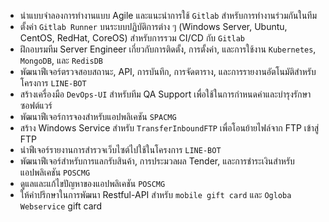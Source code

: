 - นำแบบจำลองการทำงานแบบ Agile และแนะนำการใช้ `Gitlab` สำหรับการทำงานร่วมกันในทีม  
- ตั้งค่า `Gitlab Runner` บนระบบปฏิบัติการต่าง ๆ (Windows Server, Ubuntu, CentOS, RedHat, CoreOS) สำหรับการรวม CI/CD กับ `Gitlab`  
- ฝึกอบรมทีม Server Engineer เกี่ยวกับการติดตั้ง, การตั้งค่า, และการใช้งาน `Kubernetes`, `MongoDB`, และ `RedisDB`  
- พัฒนาฟีเจอร์ตรวจสอบสถานะ, API, การบันทึก, การจัดตาราง, และการรายงานอัตโนมัติสำหรับโครงการ `LINE-BOT`  
- สร้างเครื่องมือ `DevOps-UI` สำหรับทีม QA Support เพื่อใช้ในการกำหนดค่าและบำรุงรักษาซอฟต์แวร์  
- พัฒนาฟีเจอร์การจองสำหรับแอปพลิเคชัน `SPACMG`  
- สร้าง Windows Service สำหรับ `TransferInboundFTP` เพื่อโอนย้ายไฟล์จาก FTP เข้าสู่ FTP  
- นำฟีเจอร์รายงานการสำรวจเว็บไซต์ไปใช้ในโครงการ `LINE-BOT`  
- พัฒนาฟีเจอร์สำหรับการแลกรับสินค้า, การประมวลผล Tender, และการชำระเงินสำหรับแอปพลิเคชัน `POSCMG`  
- ดูแลและแก้ไขปัญหาของแอปพลิเคชัน `POSCMG`  
- ให้คำปรึกษาในการพัฒนา Restful-API สำหรับ `mobile gift card` และ `Ogloba Webservice` gift card  
